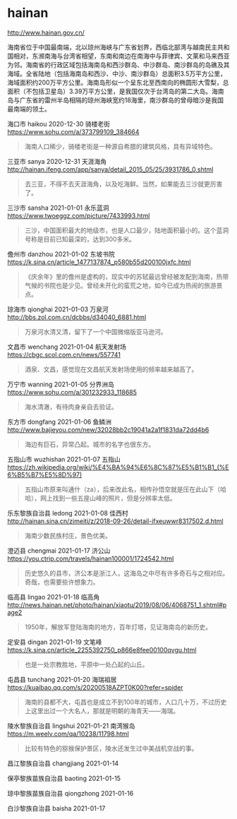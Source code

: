 # hainan

http://www.hainan.gov.cn/

海南省位于中国最南端，北以琼州海峡与广东省划界，西临北部湾与越南民主共和国相对，东濒南海与台湾省相望，东南和南边在南海中与菲律宾、文莱和马来西亚为邻。海南省的行政区域包括海南岛和西沙群岛、中沙群岛、南沙群岛的岛礁及其海域。全省陆地（包括海南岛和西沙、中沙、南沙群岛）总面积3.5万平方公里，海域面积约200万平方公里。海南岛形似一个呈东北至西南向的椭圆形大雪梨，总面积（不包括卫星岛）3.39万平方公里，是我国仅次于台湾岛的第二大岛。海南岛与广东省的雷州半岛相隔的琼州海峡宽约18海里，南沙群岛的曾母暗沙是我国最南端的领土。

海口市 haikou 2020-12-30 骑楼老街 https://www.sohu.com/a/373799109_384664

> 海南人口稀少，骑楼老街是一种源自希腊的建筑风格，具有异域特色。

三亚市 sanya 2020-12-31 天涯海角 http://hainan.ifeng.com/app/sanya/detail_2015_05/25/3931786_0.shtml

> 去三亚，不得不去天涯海角，以及吃海鲜。当然，如果能去三沙就更厉害了。

三沙市 sansha 2021-01-01 永乐蓝洞 https://www.twoeggz.com/picture/7433993.html

> 三沙，中国面积最大的地级市，也是人口最少，陆地面积最小的。这个蓝洞号称是目前已知最深的，达到300多米。

儋州市 danzhou 2021-01-02 东坡书院 https://k.sina.cn/article_1477137874_p580b55d200100jxfc.html

> 《庆余年》里的儋州是虚构的，现实中的苏轼最远曾经被发配到海南，热带气候的书院也是少见。曾经未开化的蛮荒之地，如今已成为热闹的旅游景点。

琼海市 qionghai 2021-01-03 万泉河 http://bbs.zol.com.cn/dcbbs/d34040_6881.html

> 万泉河水清又清，留下了一个中国微缩版亚马逊河。

文昌市 wenchang 2021-01-04 航天发射场 https://cbgc.scol.com.cn/news/557741

> 酒泉、文昌，感觉现在文昌航天发射场使用的频率越来越高了。

万宁市 wanning 2021-01-05 分界洲岛 https://www.sohu.com/a/301232933_118685

> 海水清澈，有待肉身亲自去验证。

东方市 dongfang 2021-01-06 鱼鳞洲 http://www.bajieyou.com/new/32028bb2c19041a2a1f1831da72dd4b6

> 海边有巨石，异常凸起。城市的名字也很东方。

五指山市 wuzhishan 2021-01-07 五指山 https://zh.wikipedia.org/wiki/%E4%BA%94%E6%8C%87%E5%B1%B1_(%E6%B5%B7%E5%8D%97)

> 五指山市原来叫通什（za），后来改此名，相传孙悟空就是压在此山下（哈哈），网上找到一些五座山峰的照片，但是分辨率太低。

乐东黎族自治县 ledong 2021-01-08 佳西村 http://hainan.sina.cn/zimeiti/z/2018-09-26/detail-ifxeuwwr8317502.d.html

> 海南少数民族村庄，景色优美。

澄迈县 chengmai 2021-01-17 济公山 https://you.ctrip.com/travels/hainan100001/1724542.html

> 历史悠久的县市，济公本是浙江人，这海岛之中尽有许多奇石与之相对应。奇哉，也需要些许想象力。

临高县 lingao 2021-01-18 临高角 http://news.hainan.net/photo/hainan/xiaotu/2019/08/06/4068751_1.shtml#page2

> 1950年，解放军登陆海南的地方，百年灯塔，见证海南岛的新历史。

定安县 dingan 2021-01-19 文笔峰 https://k.sina.cn/article_2255392750_p866e8fee00100qvgu.html

> 也是一处宗教胜地，平原中一处凸起的山丘。

屯昌县 tunchang 2021-01-20 海瑞祖居 https://kuaibao.qq.com/s/20200518AZPT0K00?refer=spider

> 海南的县都不大，屯昌也是成立不到100年的城市，人口几十万，不过历史上这里出过一个大名人，那就是明朝的海青天——海瑞。

陵水黎族自治县 lingshui 2021-01-21 南湾猴岛 https://m.weelv.com/qa/10238/11798.html

> 比较有特色的猕猴保护景区，陵水还发生过中美战机空战的事。

昌江黎族自治县 changjiang 2021-01-14

保亭黎族苗族自治县 baoting 2021-01-15

琼中黎族苗族自治县 qiongzhong 2021-01-16

白沙黎族自治县 baisha 2021-01-17
